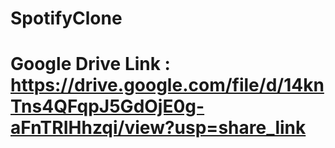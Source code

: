 # SpotifyClone

# Google Drive Link : https://drive.google.com/file/d/14knTns4QFqpJ5GdOjE0g-aFnTRIHhzqi/view?usp=share_link
